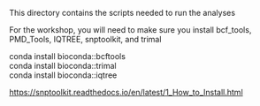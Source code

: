 This directory contains the scripts needed to run the analyses

For the workshop, you will need to make sure you install bcf_tools, PMD_Tools, IQTREE, snptoolkit, and trimal

conda install bioconda::bcftools  
conda install bioconda::trimal  
conda install bioconda::iqtree  

https://snptoolkit.readthedocs.io/en/latest/1_How_to_Install.html
